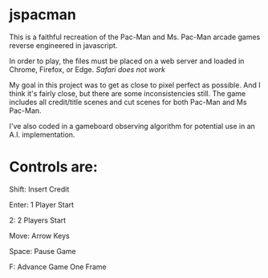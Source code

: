 # jspacman
This is a faithful recreation of the Pac-Man and Ms. Pac-Man arcade games reverse engineered in javascript.

In order to play, the files must be placed on a web server and loaded in Chrome, Firefox, or Edge. *Safari does not work*

My goal in this project was to get as close to pixel perfect as possible. And I think it's fairly close, but there are some inconsistencies still. The game includes all credit/title scenes and cut scenes for both Pac-Man and Ms Pac-Man.

I've also coded in a gameboard observing algorithm for potential use in an A.I. implementation.

Controls are:
======================
Shift: Insert Credit

Enter: 1 Player Start

2: 2 Players Start

Move: Arrow Keys


Space: Pause Game

F: Advance Game One Frame


